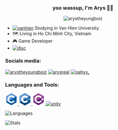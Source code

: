 <h3 align="center">yoo wassup, I'm  Arys 👋😎</h3>

<p align="center"> <img src="https://komarev.com/ghpvc/?username=arystheyungboiz&label=Profile%20views&color=ac205d&style=flat" alt="arystheyungboiz"/></p>

- <a href="https://vhu.edu.vn" target="_blank"><img src="https://cdn.haitrieu.com/wp-content/uploads/2021/10/Logo-DH-Van-Hien-VHU-1024x1024.png" alt="vanhien" width="20" height="20"/></a> Studying in Van Hien University
- 🗺 Living in Ho Chi Minh City, Vietnam
- 🎮 Game Developer
- <a href="https://discord.com/users/360753595676622848" target="_blank"><img src="https://img.shields.io/badge/Discord-Hào%236665-007ACC?&style=flat-square&logo=discord&logoColor=white" alt="disc" title="Hào#6665"></a>

<h3 align="left">Socials media:</h3>
<p align="left">
<a href="https://fb.com/arystheyoungboiz" target="blank"><img align="center" src="https://raw.githubusercontent.com/rahuldkjain/github-profile-readme-generator/master/src/images/icons/Social/facebook.svg" alt="arystheyoungboiz" height="30" width="40" /></a>
<a href="https://twitter.com/arysreal" target="blank"><img align="center" src="https://raw.githubusercontent.com/rahuldkjain/github-profile-readme-generator/master/src/images/icons/Social/twitter.svg" alt="arysreal" height="30" width="40" /></a>
<a href="https://instagram.com/oahyv_" target="blank"><img align="center" src="https://raw.githubusercontent.com/rahuldkjain/github-profile-readme-generator/master/src/images/icons/Social/instagram.svg" alt="oahyv_" height="30" width="40" /></a>
</p>


<h3 align="left">Languages and Tools:</h3>

<p align="left"> <a href="https://www.cprogramming.com/" target="_blank" rel="noreferrer"> <img src="https://raw.githubusercontent.com/devicons/devicon/master/icons/c/c-original.svg" alt="c" width="40" height="40"/> </a>
<a href="https://www.w3schools.com/cpp/" target="_blank" rel="noreferrer"> <img src="https://raw.githubusercontent.com/devicons/devicon/master/icons/cplusplus/cplusplus-original.svg" alt="cplusplus" width="40" height="40"/> </a> 
<a href="https://www.w3schools.com/cs/" target="_blank" rel="noreferrer"> <img src="https://raw.githubusercontent.com/devicons/devicon/master/icons/csharp/csharp-original.svg" alt="csharp" width="40" height="40"/> </a>
<a href="https://unity.com/" target="_blank" rel="noreferrer"> <img src="https://www.vectorlogo.zone/logos/unity3d/unity3d-icon.svg" alt="unity" width="40" height="40"/> </a> </p>


![Languages](https://github-readme-stats.vercel.app/api/top-langs/?username=arystheyungboiz&count_private=true&langs_count=8&layout=compact&card_width=245&theme=radical)

![Stats](https://github-readme-stats.vercel.app/api?username=arystheyungboiz&custom_title=My%20Github%20Stats&include_all_commits=true&count_private=true&show_icons=true&theme=radical)

